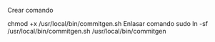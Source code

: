 Crear comando

chmod +x /usr/local/bin/commitgen.sh
Enlasar comando
sudo ln -sf /usr/local/bin/commitgen.sh /usr/local/bin/commitgen
